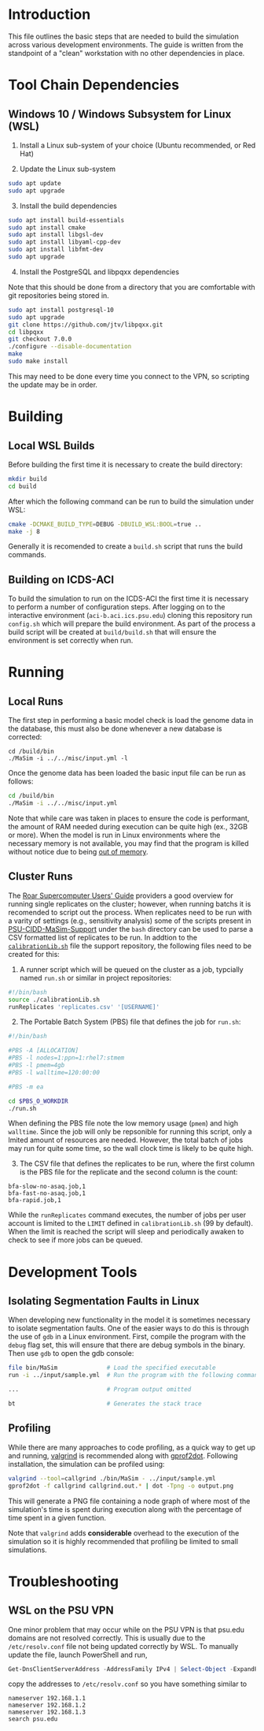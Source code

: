 # Introduction

This file outlines the basic steps that are needed to build the simulation across various development environments. The guide is written from the standpoint of a "clean" workstation with no other dependencies in place.

# Tool Chain Dependencies

## Windows 10 / Windows Subsystem for Linux (WSL)
1. Install a Linux sub-system of your choice (Ubuntu recommended, or Red Hat)

2. Update the Linux sub-system
```bash
sudo apt update
sudo apt upgrade
```

3. Install the build dependencies
```bash
sudo apt install build-essentials
sudo apt install cmake
sudo apt install libgsl-dev
sudo apt install libyaml-cpp-dev
sudo apt install libfmt-dev
sudo apt upgrade
```

4. Install the PostgreSQL and libpqxx dependencies

Note that this should be done from a directory that you are comfortable with git repositories being stored in.
```bash
sudo apt install postgresql-10
sudo apt upgrade
git clone https://github.com/jtv/libpqxx.git
cd libpqxx
git checkout 7.0.0
./configure --disable-documentation
make
sudo make install
```

This may need to be done every time you connect to the VPN, so scripting the update may be in order.

# Building

## Local WSL Builds

Before building the first time it is necessary to create the build directory:

```bash
mkdir build
cd build
```

After which the following command can be run to build the simulation under WSL:

```bash
cmake -DCMAKE_BUILD_TYPE=DEBUG -DBUILD_WSL:BOOL=true ..
make -j 8
```

Generally it is recomended to create a `build.sh` script that runs the build commands.

## Building on ICDS-ACI
To build the simulation to run on the ICDS-ACI the first time it is necessary to perform a number of configuration steps. After logging on to the interactive environment (`aci-b.aci.ics.psu.edu`) cloning this repository run `config.sh` which will prepare the build environment. As part of the process a build script will be created at `build/build.sh` that will ensure the environment is set correctly when run. 

# Running
## Local Runs
The first step in performing a basic model check is load the genome data in the database, this must also be done whenever a new database is corrected:

```base
cd /build/bin
./MaSim -i ../../misc/input.yml -l
```

Once the genome data has been loaded the basic input file can be run as follows:

```bash
cd /build/bin
./MaSim -i ../../misc/input.yml
```

Note that while care was taken in places to ensure the code is performant, the amount of RAM needed during execution can be quite high (ex., 32GB or more). When the model is run in Linux environments where the necessary memory is not available, you may find that the program is killed without notice due to being [out of memory](https://linux-mm.org/OOM_Killer).

## Cluster Runs
The [Roar Supercomputer Users' Guide](https://www.icds.psu.edu/computing-services/roar-user-guide/) providers a good overview for running single replicates on the cluster; however, when running batchs it is recomended to script out the process. When replicates need to be run with a varity of settings (e.g., sensitivity analysis) some of the scripts present in [PSU-CIDD-MaSim-Support](https://github.com/bonilab/PSU-CIDD-MaSim-Support) under the `bash` directory can be used to parse a CSV formatted list of replicates to be run. In addtion to the [`calibrationLib.sh`](https://github.com/bonilab/PSU-CIDD-MaSim-Support/tree/master/bash) file the support repository, the following files need to be created for this:

1. A runner script which will be queued on the cluster as a job, typcially named `run.sh` or similar in project repositories:
```bash
#!/bin/bash
source ./calibrationLib.sh
runReplicates 'replicates.csv' '[USERNAME]'
```

2. The Portable Batch System (PBS) file that defines the job for `run.sh`:
```bash
#!/bin/bash

#PBS -A [ALLOCATION]
#PBS -l nodes=1:ppn=1:rhel7:stmem
#PBS -l pmem=4gb
#PBS -l walltime=120:00:00

#PBS -m ea

cd $PBS_O_WORKDIR
./run.sh
```

When defining the PBS file note the low memory usage (`pmem`) and high `walltime`. Since the job will only be repsonible for running this script, only a lmited amount of resources are needed. However, the total batch of jobs may run for quite some time, so the wall clock time is likely to be quite high. 

3. The CSV file that defines the replicates to be run, where the first column is the PBS file for the replicate and the second column is the count:
```CSV
bfa-slow-no-asaq.job,1
bfa-fast-no-asaq.job,1
bfa-rapid.job,1
```

While the `runReplicates` command executes, the number of jobs per user account is limited to the `LIMIT` defined in `calibrationLib.sh` (99 by default). When the limit is reached the script will sleep and periodically awaken to check to see if more jobs can be queued.

# Development Tools
## Isolating Segmentation Faults in Linux
When developing new functionality in the model it is sometimes necessary to isolate segmentation faults. One of the easier ways to do this is through the use of `gdb` in a Linux environment. First, compile the program with the `debug` flag set, this will ensure that there are debug symbols in the binary. Then use `gdb` to open the gdb console:

```bash
file bin/MaSim              # Load the specified executable
run -i ../input/sample.yml  # Run the program with the following command line parameters

...                         # Program output omitted

bt                          # Generates the stack trace
```

## Profiling
While there are many approaches to code profiling, as a quick way to get up and running, [valgrind](http://www.valgrind.org/) is recommended along with [gprof2dot](https://github.com/jrfonseca/gprof2dot). Following installation, the simulation can be profiled using:

```bash
valgrind --tool=callgrind ./bin/MaSim - ../input/sample.yml
gprof2dot -f callgrind callgrind.out.* | dot -Tpng -o output.png
```

This will generate a PNG file containing a node graph of where most of the simulation's time is spent during execution along with the percentage of time spent in a given function. 

Note that `valgrind` adds **considerable** overhead to the execution of the simulation so it is highly recommended that profiling be limited to small simulations. 

# Troubleshooting

## WSL on the PSU VPN
One minor problem that may occur while on the PSU VPN is that psu.edu domains are not resolved correctly. This is usually due to the `/etc/resolv.conf` file not being updated correctly by WSL. To manually update the file, launch PowerShell and run,

```PowerShell
Get-DnsClientServerAddress -AddressFamily IPv4 | Select-Object -ExpandPropert ServerAddresses
```

copy the addresses to `/etc/resolv.conf` so you have something similar to 

```
nameserver 192.168.1.1
nameserver 192.168.1.2
nameserver 192.168.1.3
search psu.edu
```
